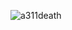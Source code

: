 ![a311death](https://github.com/yuankong666/Ultimate-RAT-Collection/assets/128066597/eb56e3e2-584d-4bc2-825d-b8a9708ae7d8)
